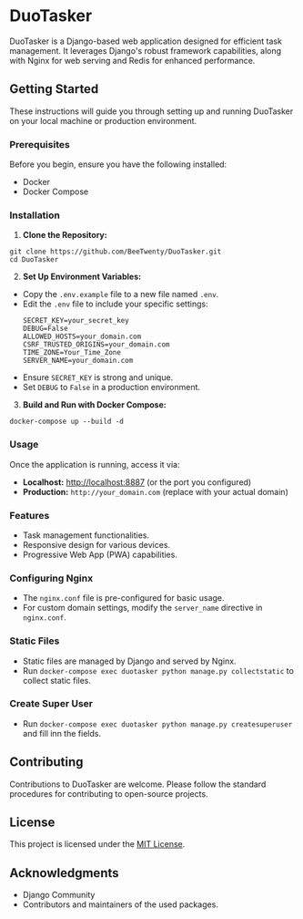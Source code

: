 # DuoTasker

DuoTasker is a Django-based web application designed for efficient task management. It leverages Django's robust framework capabilities, along with Nginx for web serving and Redis for enhanced performance.

## Getting Started

These instructions will guide you through setting up and running DuoTasker on your local machine or production environment.

### Prerequisites

Before you begin, ensure you have the following installed:
- Docker
- Docker Compose

### Installation

1. **Clone the Repository:**
```
git clone https://github.com/BeeTwenty/DuoTasker.git
cd DuoTasker
```

2. **Set Up Environment Variables:**
- Copy the `.env.example` file to a new file named `.env`.
- Edit the `.env` file to include your specific settings:
  ```
  SECRET_KEY=your_secret_key
  DEBUG=False
  ALLOWED_HOSTS=your_domain.com
  CSRF_TRUSTED_ORIGINS=your_domain.com
  TIME_ZONE=Your_Time_Zone
  SERVER_NAME=your_domain.com
  ```
- Ensure `SECRET_KEY` is strong and unique.
- Set `DEBUG` to `False` in a production environment.

3. **Build and Run with Docker Compose:**
```
docker-compose up --build -d
```

### Usage

Once the application is running, access it via:
- **Localhost:** [http://localhost:8887](http://localhost:8887) (or the port you configured)
- **Production:** `http://your_domain.com` (replace with your actual domain)

### Features

- Task management functionalities.
- Responsive design for various devices.
- Progressive Web App (PWA) capabilities.

### Configuring Nginx

- The `nginx.conf` file is pre-configured for basic usage.
- For custom domain settings, modify the `server_name` directive in `nginx.conf`.

### Static Files

- Static files are managed by Django and served by Nginx.
- Run `docker-compose exec duotasker python manage.py collectstatic` to collect static files.

### Create Super User

- Run `docker-compose exec duotasker python manage.py createsuperuser` and fill inn the fields.

## Contributing

Contributions to DuoTasker are welcome. Please follow the standard procedures for contributing to open-source projects.

## License

This project is licensed under the [MIT License](LICENSE.md).

## Acknowledgments

- Django Community
- Contributors and maintainers of the used packages.
